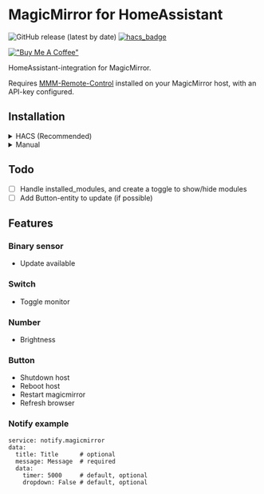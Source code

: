 # MagicMirror for HomeAssistant

![GitHub release (latest by date)](https://img.shields.io/github/v/release/sindrebroch/ha-magicmirror?style=flat-square)
[![hacs_badge](https://img.shields.io/badge/HACS-Custom-41BDF5.svg)](https://github.com/hacs/integration)

[!["Buy Me A Coffee"](https://www.buymeacoffee.com/assets/img/custom_images/orange_img.png)](https://www.buymeacoffee.com/sindrebroch)

HomeAssistant-integration for MagicMirror.

Requires [MMM-Remote-Control](https://github.com/Jopyth/MMM-Remote-Control) installed on your MagicMirror host, with an API-key configured.

## Installation

<details>
   <summary>HACS (Recommended)</summary>
   1. Ensure that [HACS](https://hacs.xyz/) is installed.
   2. Add this repository as a custom repository
   3. Search for and install the "MagicMirror"-integration.
   4. Restart Home Assistant.
   5. Configure the `MagicMirror` integration.
</details>

<details>
   <summary>Manual</summary>
   1. Download the `Source code (zip)` file from the
      [latest release](https://github.com/sindrebroch/ha-magicmirror/releases/latest).
   2. Unpack the release and copy the `custom_components/ha-magicmirror` directory
      into the `custom_components` directory of your Home Assistant
      installation.
   3. Restart Home Assistant.
   4. Configure the `MagicMirror`-integration.
</details>


## Todo
- [ ] Handle installed_modules, and create a toggle to show/hide modules
- [ ] Add Button-entity to update (if possible)

## Features
### Binary sensor
- Update available

### Switch
- Toggle monitor

### Number
- Brightness

### Button
- Shutdown host
- Reboot host
- Restart magicmirror
- Refresh browser

### Notify example
```
service: notify.magicmirror
data:
  title: Title      # optional
  message: Message  # required
  data:
    timer: 5000     # default, optional
    dropdown: False # default, optional
```
